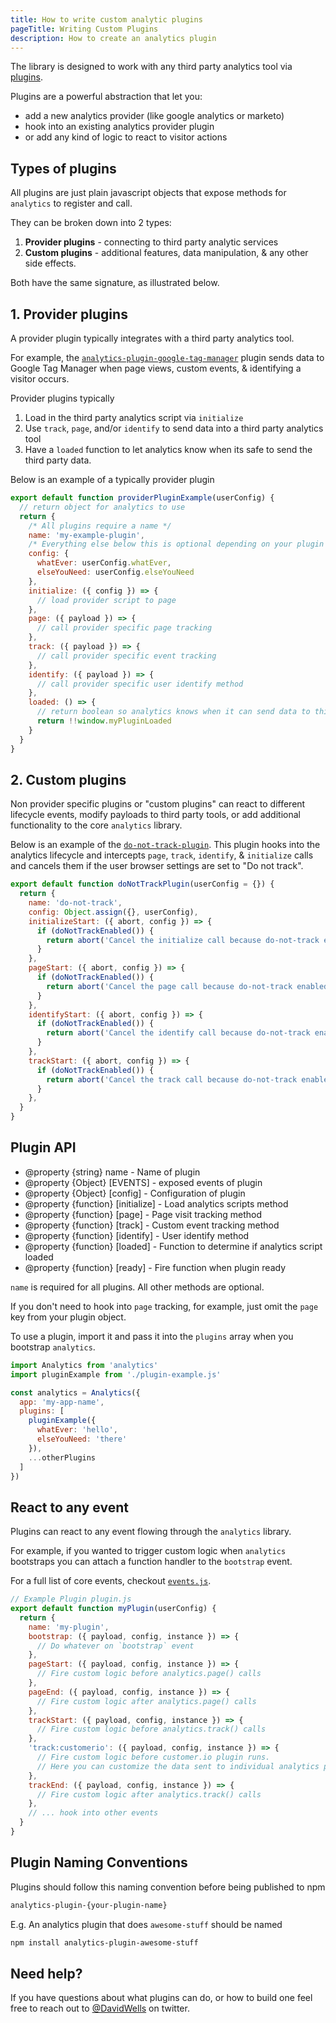 ```yaml
---
title: How to write custom analytic plugins
pageTitle: Writing Custom Plugins
description: How to create an analytics plugin
---
```


The library is designed to work with any third party analytics tool via [plugins](http://getanalytics.io/plugins).

Plugins are a powerful abstraction that let you:

- add a new analytics provider (like google analytics or marketo)
- hook into an existing analytics provider plugin
- or add any kind of logic to react to visitor actions

## Types of plugins

All plugins are just plain javascript objects that expose methods for `analytics` to register and call.

They can be broken down into 2 types:

1. **Provider plugins** - connecting to third party analytic services
2. **Custom plugins** - additional features, data manipulation, & any other side effects.

Both have the same signature, as illustrated below.

## **1. Provider plugins**

A provider plugin typically integrates with a third party analytics tool.

For example, the [`analytics-plugin-google-tag-manager`](http://getanalytics.io/plugins/google-tag-manager/) plugin sends data to Google Tag Manager when page views, custom events, & identifying a visitor occurs.

Provider plugins typically

1. Load in the third party analytics script via `initialize`
2. Use `track`, `page`, and/or `identify` to send data into a third party analytics tool
3. Have a `loaded` function to let analytics know when its safe to send the third party data.

Below is an example of a typically provider plugin

```js
export default function providerPluginExample(userConfig) {
  // return object for analytics to use
  return {
    /* All plugins require a name */
    name: 'my-example-plugin',
    /* Everything else below this is optional depending on your plugin requirements */
    config: {
      whatEver: userConfig.whatEver,
      elseYouNeed: userConfig.elseYouNeed
    },
    initialize: ({ config }) => {
      // load provider script to page
    },
    page: ({ payload }) => {
      // call provider specific page tracking
    },
    track: ({ payload }) => {
      // call provider specific event tracking
    },
    identify: ({ payload }) => {
      // call provider specific user identify method
    },
    loaded: () => {
      // return boolean so analytics knows when it can send data to third party
      return !!window.myPluginLoaded
    }
  }
}
```

## **2. Custom plugins**

Non provider specific plugins or "custom plugins" can react to different lifecycle events, modify payloads to third party tools, or add additional functionality to the core `analytics` library.

Below is an example of the [`do-not-track-plugin`](http://getanalytics.io/plugins/do-not-track/). This plugin hooks into the analytics lifecycle and intercepts `page`, `track`, `identify`, & `initialize` calls and cancels them if the user browser settings are set to "Do not track".

```js
export default function doNotTrackPlugin(userConfig = {}) {
  return {
    name: 'do-not-track',
    config: Object.assign({}, userConfig),
    initializeStart: ({ abort, config }) => {
      if (doNotTrackEnabled()) {
        return abort('Cancel the initialize call because do-not-track enabled')
      }
    },
    pageStart: ({ abort, config }) => {
      if (doNotTrackEnabled()) {
        return abort('Cancel the page call because do-not-track enabled')
      }
    },
    identifyStart: ({ abort, config }) => {
      if (doNotTrackEnabled()) {
        return abort('Cancel the identify call because do-not-track enabled')
      }
    },
    trackStart: ({ abort, config }) => {
      if (doNotTrackEnabled()) {
        return abort('Cancel the track call because do-not-track enabled')
      }
    },
  }
}
```

## Plugin API

* @property {string} name - Name of plugin
* @property {Object} [EVENTS] - exposed events of plugin
* @property {Object} [config] - Configuration of plugin
* @property {function} [initialize] - Load analytics scripts method
* @property {function} [page] - Page visit tracking method
* @property {function} [track] - Custom event tracking method
* @property {function} [identify] - User identify method
* @property {function} [loaded] - Function to determine if analytics script loaded
* @property {function} [ready] - Fire function when plugin ready

`name` is required for all plugins. All other methods are optional.

If you don't need to hook into `page` tracking, for example, just omit the `page` key from your plugin object.

To use a plugin, import it and pass it into the `plugins` array when you bootstrap `analytics`.

```js
import Analytics from 'analytics'
import pluginExample from './plugin-example.js'

const analytics = Analytics({
  app: 'my-app-name',
  plugins: [
    pluginExample({
      whatEver: 'hello',
      elseYouNeed: 'there'
    }),
    ...otherPlugins
  ]
})
```

## React to any event

Plugins can react to any event flowing through the `analytics` library.

For example, if you wanted to trigger custom logic when `analytics` bootstraps you can attach a function handler to the `bootstrap` event.

For a full list of core events, checkout [`events.js`](https://github.com/DavidWells/analytics/blob/master/packages/analytics-core/events.js).

```js
// Example Plugin plugin.js
export default function myPlugin(userConfig) {
  return {
    name: 'my-plugin',
    bootstrap: ({ payload, config, instance }) => {
      // Do whatever on `bootstrap` event
    },
    pageStart: ({ payload, config, instance }) => {
      // Fire custom logic before analytics.page() calls
    },
    pageEnd: ({ payload, config, instance }) => {
      // Fire custom logic after analytics.page() calls
    },
    trackStart: ({ payload, config, instance }) => {
      // Fire custom logic before analytics.track() calls
    },
    'track:customerio': ({ payload, config, instance }) => {
      // Fire custom logic before customer.io plugin runs.
      // Here you can customize the data sent to individual analytics providers
    },
    trackEnd: ({ payload, config, instance }) => {
      // Fire custom logic after analytics.track() calls
    },
    // ... hook into other events
  }
}
```

##  Plugin Naming Conventions

Plugins should follow this naming convention before being published to npm

```bash
analytics-plugin-{your-plugin-name}
```

E.g. An analytics plugin that does `awesome-stuff` should be named

```bash
npm install analytics-plugin-awesome-stuff
```

## Need help?

If you have questions about what plugins can do, or how to build one feel free to reach out to [@DavidWells](https://twitter.com/davidwells) on twitter.
